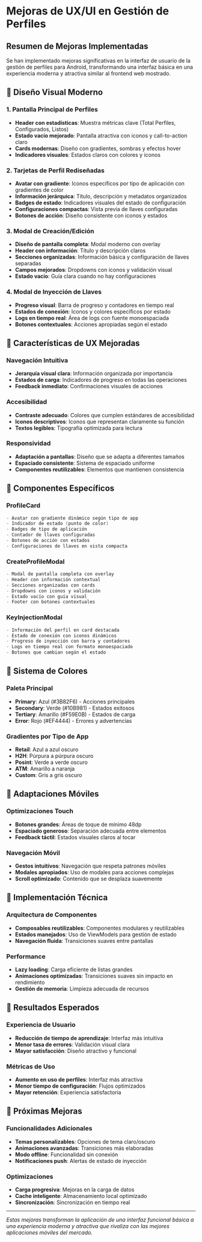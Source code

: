 # Mejoras de UX/UI en Gestión de Perfiles

## Resumen de Mejoras Implementadas

Se han implementado mejoras significativas en la interfaz de usuario de la gestión de perfiles para Android, transformando una interfaz básica en una experiencia moderna y atractiva similar al frontend web mostrado.

## 🎨 Diseño Visual Moderno

### 1. **Pantalla Principal de Perfiles**
- **Header con estadísticas**: Muestra métricas clave (Total Perfiles, Configurados, Listos)
- **Estado vacío mejorado**: Pantalla atractiva con iconos y call-to-action claro
- **Cards modernas**: Diseño con gradientes, sombras y efectos hover
- **Indicadores visuales**: Estados claros con colores y iconos

### 2. **Tarjetas de Perfil Rediseñadas**
- **Avatar con gradiente**: Iconos específicos por tipo de aplicación con gradientes de color
- **Información jerárquica**: Título, descripción y metadatos organizados
- **Badges de estado**: Indicadores visuales del estado de configuración
- **Configuraciones compactas**: Vista previa de llaves configuradas
- **Botones de acción**: Diseño consistente con iconos y estados

### 3. **Modal de Creación/Edición**
- **Diseño de pantalla completa**: Modal moderno con overlay
- **Header con información**: Título y descripción claros
- **Secciones organizadas**: Información básica y configuración de llaves separadas
- **Campos mejorados**: Dropdowns con iconos y validación visual
- **Estado vacío**: Guía clara cuando no hay configuraciones

### 4. **Modal de Inyección de Llaves**
- **Progreso visual**: Barra de progreso y contadores en tiempo real
- **Estados de conexión**: Iconos y colores específicos por estado
- **Logs en tiempo real**: Área de logs con fuente monoespaciada
- **Botones contextuales**: Acciones apropiadas según el estado

## 🚀 Características de UX Mejoradas

### **Navegación Intuitiva**
- **Jerarquía visual clara**: Información organizada por importancia
- **Estados de carga**: Indicadores de progreso en todas las operaciones
- **Feedback inmediato**: Confirmaciones visuales de acciones

### **Accesibilidad**
- **Contraste adecuado**: Colores que cumplen estándares de accesibilidad
- **Iconos descriptivos**: Iconos que representan claramente su función
- **Textos legibles**: Tipografía optimizada para lectura

### **Responsividad**
- **Adaptación a pantallas**: Diseño que se adapta a diferentes tamaños
- **Espaciado consistente**: Sistema de espaciado uniforme
- **Componentes reutilizables**: Elementos que mantienen consistencia

## 🎯 Componentes Específicos

### **ProfileCard**
```kotlin
- Avatar con gradiente dinámico según tipo de app
- Indicador de estado (punto de color)
- Badges de tipo de aplicación
- Contador de llaves configuradas
- Botones de acción con estados
- Configuraciones de llaves en vista compacta
```

### **CreateProfileModal**
```kotlin
- Modal de pantalla completa con overlay
- Header con información contextual
- Secciones organizadas con cards
- Dropdowns con iconos y validación
- Estado vacío con guía visual
- Footer con botones contextuales
```

### **KeyInjectionModal**
```kotlin
- Información del perfil en card destacada
- Estado de conexión con iconos dinámicos
- Progreso de inyección con barra y contadores
- Logs en tiempo real con formato monoespaciado
- Botones que cambian según el estado
```

## 🎨 Sistema de Colores

### **Paleta Principal**
- **Primary**: Azul (#3B82F6) - Acciones principales
- **Secondary**: Verde (#10B981) - Estados exitosos
- **Tertiary**: Amarillo (#F59E0B) - Estados de carga
- **Error**: Rojo (#EF4444) - Errores y advertencias

### **Gradientes por Tipo de App**
- **Retail**: Azul a azul oscuro
- **H2H**: Púrpura a púrpura oscuro
- **Posint**: Verde a verde oscuro
- **ATM**: Amarillo a naranja
- **Custom**: Gris a gris oscuro

## 📱 Adaptaciones Móviles

### **Optimizaciones Touch**
- **Botones grandes**: Áreas de toque de mínimo 48dp
- **Espaciado generoso**: Separación adecuada entre elementos
- **Feedback táctil**: Estados visuales claros al tocar

### **Navegación Móvil**
- **Gestos intuitivos**: Navegación que respeta patrones móviles
- **Modales apropiados**: Uso de modales para acciones complejas
- **Scroll optimizado**: Contenido que se desplaza suavemente

## 🔧 Implementación Técnica

### **Arquitectura de Componentes**
- **Composables reutilizables**: Componentes modulares y reutilizables
- **Estados manejados**: Uso de ViewModels para gestión de estado
- **Navegación fluida**: Transiciones suaves entre pantallas

### **Performance**
- **Lazy loading**: Carga eficiente de listas grandes
- **Animaciones optimizadas**: Transiciones suaves sin impacto en rendimiento
- **Gestión de memoria**: Limpieza adecuada de recursos

## 🎯 Resultados Esperados

### **Experiencia de Usuario**
- **Reducción de tiempo de aprendizaje**: Interfaz más intuitiva
- **Menor tasa de errores**: Validación visual clara
- **Mayor satisfacción**: Diseño atractivo y funcional

### **Métricas de Uso**
- **Aumento en uso de perfiles**: Interfaz más atractiva
- **Menor tiempo de configuración**: Flujos optimizados
- **Mayor retención**: Experiencia satisfactoria

## 🚀 Próximas Mejoras

### **Funcionalidades Adicionales**
- **Temas personalizables**: Opciones de tema claro/oscuro
- **Animaciones avanzadas**: Transiciones más elaboradas
- **Modo offline**: Funcionalidad sin conexión
- **Notificaciones push**: Alertas de estado de inyección

### **Optimizaciones**
- **Carga progresiva**: Mejoras en la carga de datos
- **Cache inteligente**: Almacenamiento local optimizado
- **Sincronización**: Sincronización en tiempo real

---

*Estas mejoras transforman la aplicación de una interfaz funcional básica a una experiencia moderna y atractiva que rivaliza con las mejores aplicaciones móviles del mercado.* 
